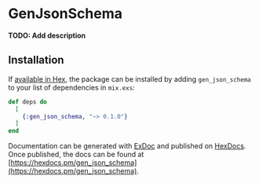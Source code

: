 # GenJsonSchema

**TODO: Add description**

## Installation

If [available in Hex](https://hex.pm/docs/publish), the package can be installed
by adding `gen_json_schema` to your list of dependencies in `mix.exs`:

```elixir
def deps do
  [
    {:gen_json_schema, "~> 0.1.0"}
  ]
end
```

Documentation can be generated with [ExDoc](https://github.com/elixir-lang/ex_doc)
and published on [HexDocs](https://hexdocs.pm). Once published, the docs can
be found at [https://hexdocs.pm/gen_json_schema](https://hexdocs.pm/gen_json_schema).


